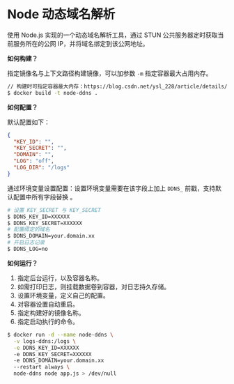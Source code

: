 # Node 动态域名解析
使用 Node.js 实现的一个动态域名解析工具，通过 STUN 公共服务器定时获取当前服务所在的公网 IP，并将域名绑定到该公网地址。


**如何构建？**

指定镜像名与上下文路径构建镜像，可以加参数 `-m` 指定容器最大占用内存。

```bash
// 构建时可指定容器最大内存：https://blog.csdn.net/ysl_228/article/details/77528793
$ docker build -t node-ddns .
```


**如何配置？**

默认配置如下：
```json
{
  "KEY_ID": "",
  "KEY_SECRET": "",
  "DOMAIN": "",
  "LOG": "off",
  "LOG_DIR": "/logs"
}
```

通过环境变量设置配置：设置环境变量需要在该字段上加上 `DDNS_` 前戳，支持默认配置中所有字段替换
。

```bash
# 设置 KEY_SECRET 与 KEY_SECRET
$ DDNS_KEY_ID=XXXXXX
$ DDNS_KEY_SECRET=XXXXXX
# 配置绑定的域名
$ DDNS_DOMAIN=your.domain.xx
# 开启日志记录
$ DDNS_LOG=no
```

**如何运行？**

1. 指定后台运行，以及容器名称。
2. 如需打印日志，则挂载数据卷到容器，对日志持久存储。
3. 设置环境变量，定义自己的配置。
4. 对容器设置自动重启。
5. 指定构建好的镜像名称。
6. 指定启动执行的命令。

```bash
$ docker run -d --name node-ddns \
  -v logs-ddns:/logs \
  -e DDNS_KEY_ID=XXXXXX
  -e DDNS_KEY_SECRET=XXXXXX
  -e DDNS_DOMAIN=your.domain.xx
  --restart always \
  node-ddns node app.js > /dev/null
```
